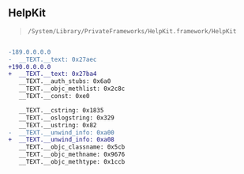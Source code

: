 ## HelpKit

> `/System/Library/PrivateFrameworks/HelpKit.framework/HelpKit`

```diff

-189.0.0.0.0
-  __TEXT.__text: 0x27aec
+190.0.0.0.0
+  __TEXT.__text: 0x27ba4
   __TEXT.__auth_stubs: 0x6a0
   __TEXT.__objc_methlist: 0x2c8c
   __TEXT.__const: 0xe0

   __TEXT.__cstring: 0x1835
   __TEXT.__oslogstring: 0x329
   __TEXT.__ustring: 0x82
-  __TEXT.__unwind_info: 0xa00
+  __TEXT.__unwind_info: 0xa08
   __TEXT.__objc_classname: 0x5cb
   __TEXT.__objc_methname: 0x9676
   __TEXT.__objc_methtype: 0x1ccb

```

